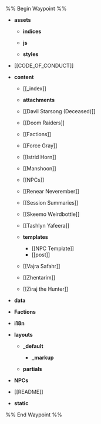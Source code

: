 %% Begin Waypoint %%
- **assets**
	- **indices**
	- **js**

	- **styles**

- [[CODE_OF_CONDUCT]]
- **content**
	- [[_index]]
	- **attachments**

	- [[Davil Starsong (Deceased)]]
	- [[Doom Raiders]]
	- [[Factions]]
	- [[Force Gray]]
	- [[Istrid Horn]]
	- [[Manshoon]]
	- [[NPCs]]
	- [[Renear Neverember]]
	- [[Session Summaries]]
	- [[Skeemo Weirdbottle]]
	- [[Tashlyn Yafeera]]
	- **templates**
		- [[NPC Template]]
		- [[post]]
	- [[Vajra Safahr]]
	- [[Zhentarim]]
	- [[Ziraj the Hunter]]
- **data**

- **Factions**
- **i18n**

- **layouts**
	- **_default**
		- **_markup**

	- **partials**

- **NPCs**
- [[README]]
- **static**


%% End Waypoint %%
